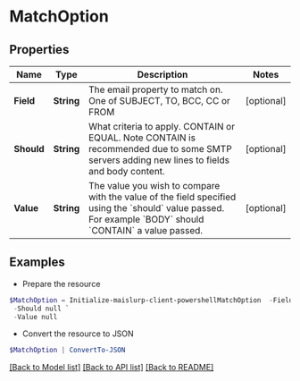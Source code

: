 # MatchOption
## Properties

Name | Type | Description | Notes
------------ | ------------- | ------------- | -------------
**Field** | **String** | The email property to match on. One of SUBJECT, TO, BCC, CC or FROM | [optional] 
**Should** | **String** | What criteria to apply. CONTAIN or EQUAL. Note CONTAIN is recommended due to some SMTP servers adding new lines to fields and body content. | [optional] 
**Value** | **String** | The value you wish to compare with the value of the field specified using the &#x60;should&#x60; value passed. For example &#x60;BODY&#x60; should &#x60;CONTAIN&#x60; a value passed. | [optional] 

## Examples

- Prepare the resource
```powershell
$MatchOption = Initialize-maislurp-client-powershellMatchOption  -Field null `
 -Should null `
 -Value null
```

- Convert the resource to JSON
```powershell
$MatchOption | ConvertTo-JSON
```

[[Back to Model list]](../README#documentation-for-models) [[Back to API list]](../README#documentation-for-api-endpoints) [[Back to README]](../README)

